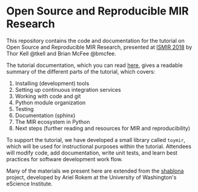 # Open Source and Reproducible MIR Research

This repository contains the code and documentation for the tutorial on Open Source and Reproducible MIR Research, presented at [ISMIR 2018](http://ismir2018.ircam.fr/) by Thor Kell @tkell and Brian McFee @bmcfee.

The tutorial documentation, which you can read [here](https://bmcfee.github.io/ismir2018-oss-tutorial), gives a readable summary of the different parts of the tutorial, which covers:

1. Installing (development) tools
2. Setting up continuous integration services
3. Working with code and git
4. Python module organization
5. Testing
6. Documentation (sphinx)
7. The MIR ecosystem in Python
8. Next steps (further reading and resources for MIR and reproducibility)

To support the tutorial, we have developed a small library called `toymir`, which will be used for instructional purposes within the tutorial.  Attendees will modify code, add documentation, write unit tests, and learn best practices for software development work flow.

Many of the materials we present here are extended from the [shablona](https://github.com/uwescience/shablona) project, developed by Ariel Rokem at the University of Washington's eScience Institute.
